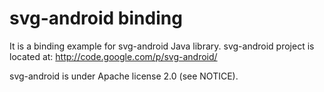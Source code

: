# svg-android binding

It is a binding example for svg-android Java library.
svg-android project is located at:
http://code.google.com/p/svg-android/

svg-android is under Apache license 2.0 (see NOTICE).
